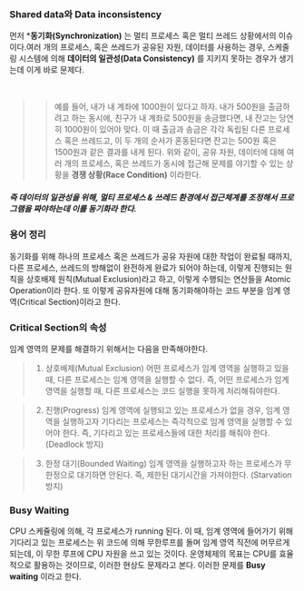 ### Shared data와 Data inconsistency

먼저 ***동기화(Synchronization)** 는 멀티 프로세스 혹은 멀티 쓰레드 상황에서의 이슈이다.여러 개의 프로세스, 혹은 쓰레드가 공유된 자원, 데이터를 사용하는 경우, 스케줄링 시스템에 의해 **데이터의 일관성(Data Consistency)** 를 지키지 못하는 경우가 생기는데 이게 바로 문제다.

<br>

>>예를 들어, 내가 내 계좌에 1000원이 있다고 하자.
내가 500원을 출금하려고 하는 동시에, 친구가 내 계좌로 500원을 송금했다면, 내 잔고는 당연히 1000원이 있어야 맞다. 이 때 출금과 송금은 각각 독립된 다른 프로세스 혹은 쓰레드고, 이 두 개의 순서가 혼동된다면 잔고는 500원 혹은 1500원과 같은 결과를 내게 된다.
위와 같이, 공유 자원, 데이터에 대해 여러 개의 프로세스, 혹은 쓰레드가 동시에 접근해 문제를 야기할 수 있는 상황을 **경쟁 상황(Race Condition)** 이라한다.


##### 즉 데이터의 일관성을 위해, 멀티 프로세스 & 쓰레드 환경에서 접근체계를 조정해서 프로그램을 짜야하는데 이를 동기화라 한다.

### 용어 정리

동기화를 위해 하나의 프로세스 혹은 쓰레드가 공유 자원에 대한 작업이 완료될 때까지, 다른 프로세스, 쓰레드의 방해없이 완전하게 완료가 되어야 하는데, 이렇게 진행되는 원칙을 상호배제 원칙(Mutual Exclusion)라고 하고, 이렇게 수행되는 연산들을 Atomic Operation이라 한다. 또 이렇게 공유자원에 대해 동기화해야하는 코드 부분을 임계 영역(Critical Section)이라고 한다.

### Critical Section의 속성

임계 영역의 문제를 해결하기 위해서는 다음을 만족해야한다.

>1. 상호배제(Mutual Exclusion)
어떤 프로세스가 임계 영역을 실행하고 있을 때, 다른 프로세스는 임계 영역을 실행할 수 없다. 즉, 어떤 프로세스가 임계 영역을 실행할 때, 다른 프로세스는 코드 실행을 못하게 처리해줘야한다.

>2. 진행(Progress)
임계 영역에 실행되고 있는 프로세스가 없을 경우, 임계 영역을 실행하고자 기다리는 프로세스는 즉각적으로 임계 영역을 실행할 수 있어야 한다. 즉, 기다리고 있는 프로세스들에 대한 처리를 해줘야 한다.
(Deadlock 방지)

>3. 한정 대기(Bounded Waiting)
임계 영역을 실행하고자 하는 프로세스가 무한정으로 대기하면 안된다.
즉, 제한된 대기시간을 가져야한다. (Starvation 방지)

### Busy Waiting

CPU 스케쥴링에 의해, 각 프로세스가 running 된다. 이 때, 임계 영역에 들어가기 위해 기다리고 있는 프로세스는 위 코드에 의해 무한루프를 돌며 임계 영역 직전에 머무르게 되는데, 이 무한 루프에 CPU 자원을 쓰고 있는 것이다. 운영체제의 목표는 CPU를 효율적으로 활용하는 것이므로, 이러한 현상도 문제라고 본다. 이러한 문제를 **Busy waiting** 이라고 한다.